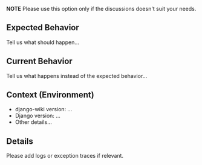 **NOTE** Please use this option only if the discussions doesn't suit your needs.		

## Expected Behavior		

Tell us what should happen...

## Current Behavior		

Tell us what happens instead of the expected behavior...

## Context (Environment)		

* django-wiki version: ...		
* Django version: ...		
* Other details...		

## Details		

Please add logs or exception traces if relevant.		
